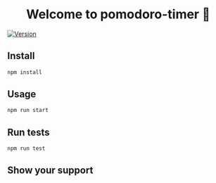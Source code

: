 <h1 align="center">Welcome to pomodoro-timer 👋</h1>
<p>
  <a href="https://www.npmjs.com/package/pomodoro-timer" target="_blank">
    <img alt="Version" src="https://img.shields.io/npm/v/pomodoro-timer.svg">
  </a>
</p>

## Install

```sh
npm install
```

## Usage

```sh
npm run start
```

## Run tests

```sh
npm run test
```

## Show your support
